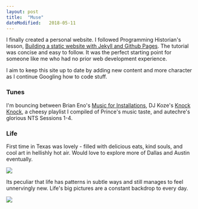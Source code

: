 ```yaml
---
layout: post
title:  "Muse"
dateModified:   2018-05-11
---
```

I finally created a personal website. I followed Programming Historian's lesson, [Building a static website with Jekyll and Github Pages](https://programminghistorian.org/lessons/building-static-sites-with-jekyll-github-pages#on-windows-). The tutorial was concise and easy to follow. It was the perfect starting point for someone like me who had no prior web development experience.


I aim to keep this site up to date by adding new content and more character as I continue Googling how to code stuff.


### Tunes


I'm bouncing between Brian Eno's [Music for Installations](https://open.spotify.com/album/3z6IlwN9dnSMNXDI2nMbfq?si=0ILGkymATsivdlwVXQrNnQ), DJ Koze's [Knock Knock](https://open.spotify.com/album/0sT4nyNxsvGNQr1O8OR83O?si=k3Idwjv1T7y5HboIGneUXA), a cheesy playlist I compiled of Prince's music taste, and autechre's glorious NTS Sessions 1-4.


### Life


First time in Texas was lovely - filled with delicious eats, kind souls, and cool art in hellishly hot air. Would love to explore more of Dallas and Austin eventually.


![](../../../images/dallas.png)


Its peculiar that life has patterns in subtle ways and still manages to feel unnervingly new. Life's big pictures are a constant backdrop to every day.


![](../../../images/charles.png)
